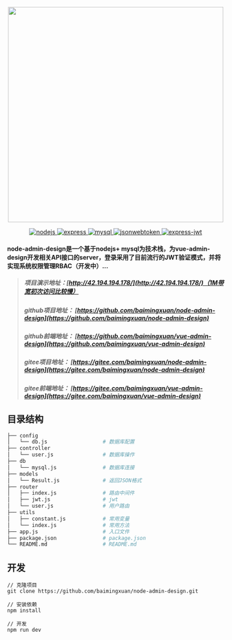 <p align="center">
  <img width="500" src="https://baimingxuan.gitee.io/media-store/images/logo-md-node.png">
</p>




<p align="center">
  <a href="https://github.com/nodejs/node">
    <img src="https://img.shields.io/badge/nodejs-12.18.3-brightgreen.svg" alt="nodejs">
  </a>
  <a href="https://github.com/expressjs/express">
    <img src="https://img.shields.io/badge/express-4.17.1-brightgreen.svg" alt="express">
  </a>
  <a href="https://github.com/mysql/mysql-server">
    <img src="https://img.shields.io/badge/mysql-2.18.1-brightgreen.svg" alt="mysql">
  </a>
  <a href="https://github.com/auth0/node-jsonwebtoken">
    <img src="https://img.shields.io/badge/jsonwebtoken-8.5.1-brightgreen.svg" alt="jsonwebtoken">
  </a>
  <a href="https://github.com/auth0/express-jwt">
    <img src="https://img.shields.io/badge/express--jwt-6.0.0-brightgreen.svg" alt="express-jwt">
  </a>
</p>  



#### node-admin-design是一个基于nodejs+ mysql为技术栈，为vue-admin-design开发相关API接口的server，登录采用了目前流行的JWT验证模式，并将实现系统权限管理RBAC（开发中）...




> ##### 项目演示地址：[http://42.194.194.178/](http://42.194.194.178/)（1M带宽初次访问比较慢）
>
> ##### github项目地址： [https://github.com/baimingxuan/node-admin-design](https://github.com/baimingxuan/node-admin-design)
>
> ##### github前端地址： [https://github.com/baimingxuan/vue-admin-design](https://github.com/baimingxuan/vue-admin-design)
>
> ##### gitee项目地址： [https://gitee.com/baimingxuan/node-admin-design](https://gitee.com/baimingxuan/node-admin-design)
>
> ##### gitee前端地址： [https://gitee.com/baimingxuan/vue-admin-design](https://gitee.com/baimingxuan/vue-admin-design)
>



## 目录结构

```bash
├── config
│   └── db.js             	   # 数据库配置
├── controller
│   └── user.js                # 数据库操作
├── db 
│   └── mysql.js               # 数据库连接
├── models 
│   └── Result.js              # 返回JSON格式
├── router
│   ├── index.js               # 路由中间件
│   ├── jwt.js                 # jwt
│   └── user.js                # 用户路由
├── utils
│   ├── constant.js            # 常用变量
│   └── index.js               # 常用方法
├── app.js                     # 入口文件
├── package.json               # package.json
└── README.md                  # README.md
```



## 开发

```
// 克隆项目
git clone https://github.com/baimingxuan/node-admin-design.git

// 安装依赖
npm install

// 开发
npm run dev
```